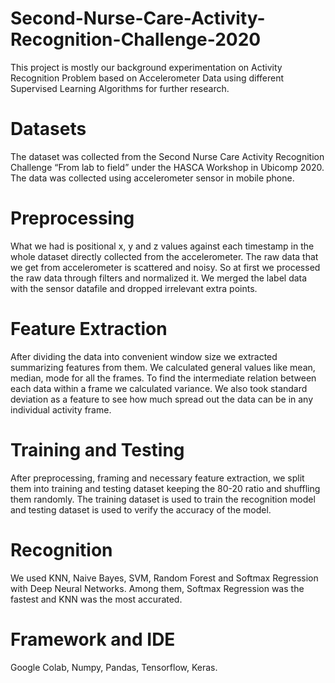 # Second-Nurse-Care-Activity-Recognition-Challenge-2020
This project is mostly our background experimentation on Activity Recognition Problem based on Accelerometer Data using different Supervised Learning Algorithms for further research.
# Datasets
The dataset was collected from the Second Nurse Care Activity
Recognition Challenge “From lab to field” under the HASCA Workshop in Ubicomp 2020. The data was collected using accelerometer
sensor in mobile phone.
# Preprocessing
What we had is positional x, y and z values against each timestamp
in the whole dataset directly collected from the accelerometer. The
raw data that we get from accelerometer is scattered and noisy. So
at first we processed the raw data through filters and normalized it.
We merged the label data with the sensor datafile and dropped irrelevant extra points.
# Feature Extraction 
After dividing the data into convenient window size we extracted
summarizing features from them. We calculated general values like
mean, median, mode for all the frames. To find the intermediate
relation between each data within a frame we calculated variance.
We also took standard deviation as a feature to see how much spread
out the data can be in any individual activity frame.
# Training and Testing 
After preprocessing, framing and necessary feature extraction, we
split them into training and testing dataset keeping the 80-20 ratio
and shuffling them randomly. The training dataset is used to train
the recognition model and testing dataset is used to verify the
accuracy of the model. 
# Recognition 
We used KNN, Naive Bayes, SVM, Random Forest and Softmax Regression with Deep Neural Networks. Among them, Softmax Regression was the fastest and KNN was the most accurated.
# Framework and IDE 
Google Colab, Numpy, Pandas, Tensorflow, Keras.
